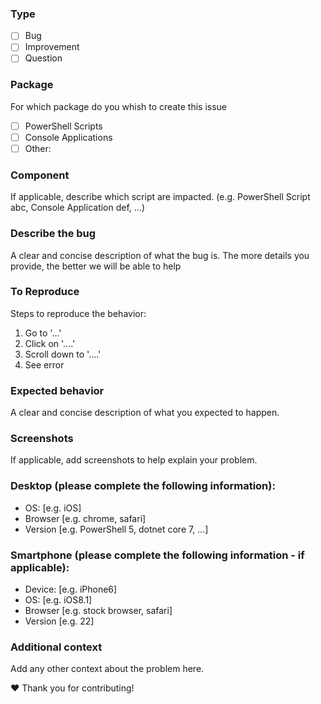 ### Type
 - [ ] Bug
 - [ ] Improvement
 - [ ] Question

### Package
For which package do you whish to create this issue
 - [ ] PowerShell Scripts
 - [ ] Console Applications
 - [ ] Other:

### Component
If applicable, describe which script are impacted. (e.g. PowerShell Script abc, Console Application def, ...)

### Describe the bug
A clear and concise description of what the bug is.
The more details you provide, the better we will be able to help

### To Reproduce
Steps to reproduce the behavior:
1. Go to '...'
2. Click on '....'
3. Scroll down to '....'
4. See error

### Expected behavior
A clear and concise description of what you expected to happen.

### Screenshots
If applicable, add screenshots to help explain your problem.

### Desktop (please complete the following information):
 - OS: [e.g. iOS]
 - Browser [e.g. chrome, safari]
 - Version [e.g. PowerShell 5, dotnet core 7, ...]

### Smartphone (please complete the following information - if applicable):
 - Device: [e.g. iPhone6]
 - OS: [e.g. iOS8.1]
 - Browser [e.g. stock browser, safari]
 - Version [e.g. 22]

### Additional context
Add any other context about the problem here.

❤ Thank you for contributing!
